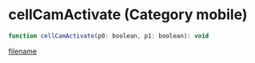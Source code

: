 # cellCamActivate (Category mobile)

```js
function cellCamActivate(p0: boolean, p1: boolean): void
```

[filename](cellCamActivate_m.md ':include')